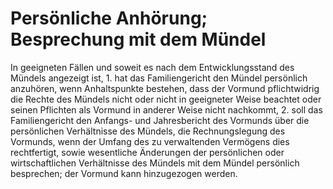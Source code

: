 # Persönliche Anhörung; Besprechung mit dem Mündel

In geeigneten Fällen und soweit es nach dem Entwicklungsstand des Mündels angezeigt ist,  1.
 hat das Familiengericht den Mündel persönlich anzuhören, wenn Anhaltspunkte bestehen, dass der Vormund pflichtwidrig die Rechte des Mündels nicht oder nicht in geeigneter Weise beachtet oder seinen Pflichten als Vormund in anderer Weise nicht nachkommt,
 2.
 soll das Familiengericht den Anfangs- und Jahresbericht des Vormunds über die persönlichen Verhältnisse des Mündels, die Rechnungslegung des Vormunds, wenn der Umfang des zu verwaltenden Vermögens dies rechtfertigt, sowie wesentliche Änderungen der persönlichen oder wirtschaftlichen Verhältnisse des Mündels mit dem Mündel persönlich besprechen; der Vormund kann hinzugezogen werden.
 

